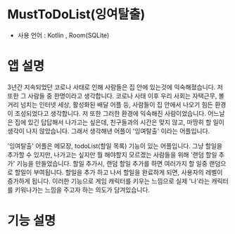 # MustToDoList(잉여탈출)

- 사용 언어 : Kotlin , Room(SQLite)


# 앱 설명

3년간 지속되었던 코로나 사태로 인해 사람들은 집 안에 있는것에 익숙해졌습니다. 저 또한 그 사람들 중 한명이라고 생각합니다.
코로나 사태 이후 우리 사회는 자택근무, 볼거리 넘치는 인터넷 세상, 활성화된 배달 어플 등, 사람들이 집 안에서 나오기 힘든 환경이 조성되었다고 생각합니다.
저 또한 그러한 환경에 익숙해진 사람이었습니다. 어느날은 집에 있긴 답답해서 나가고는 싶은데, 친구들과의 시간은 맞지 않고, 마땅히 할 일이 생각이 나지 않았습니다.
그래서 생각해낸 어플이 '잉여탈출' 이라는 어플입니다.


'잉여탈출' 어플은 메모장, todoList(할일 목록) 기능이 있는 어플입니다.
그냥 할일을 추가할 수 있지만, 나가고는 싶지만 뭘 해야할지 모르겠는 사람들을 위해 '랜덤 할일 추가' 기능을 만들었습니다.
할일 추가시, 랜덤 할일 추가를 하면 여러가지 할 일중 랜덤으로 할일이 부여됩니다.
할일을 추가 하고 나서 할일을 완료하게 되면, 사용자의 레벨이 증가하게 됩니다. 
이러한 기능으로 게임 캐릭터를 키우는 느낌으로 실제 '나'라는 캐릭터를 키워나가는 느낌을 주고자 하는 의도가 담겨있습니다.

# 기능 설명
